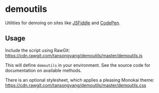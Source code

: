 # demoutils

Utilities for demoing on sites like [JSFiddle](https://jsfiddle.net/) and [CodePen](http://codepen.io/pen/).

## Usage

Include the script using RawGit: https://cdn.rawgit.com/tansongyang/demoutils/master/demoutils.js

This will define `demoutils` in your environment. See the source code for documentation on available methods.

There is an optional stylesheet, which applies a pleasing Monokai theme: https://cdn.rawgit.com/tansongyang/demoutils/master/demoutils.css
